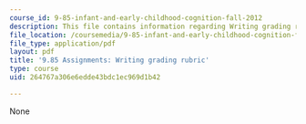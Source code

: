 ```yaml
---
course_id: 9-85-infant-and-early-childhood-cognition-fall-2012
description: This file contains information regarding Writing grading rubric.
file_location: /coursemedia/9-85-infant-and-early-childhood-cognition-fall-2012/264767a306e6edde43bdc1ec969d1b42_MIT9_85F12_rubric.pdf
file_type: application/pdf
layout: pdf
title: '9.85 Assignments: Writing grading rubric'
type: course
uid: 264767a306e6edde43bdc1ec969d1b42

---
```

None